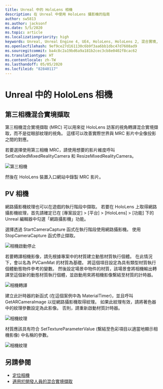 ```yaml
---
title: Unreal 中的 HoloLens 相機
description: 在 Unreal 中使用 HoloLens 攝影機的指南
author: sw5813
ms.author: jacksonf
ms.date: 5/5/2020
ms.topic: article
ms.localizationpriority: high
keywords: Unreal, Unreal Engine 4, UE4, HoloLens, HoloLens 2, 混合實境, 開發, 功能, 文件, 指南, holograms, 相機, 第三相機, MRC
ms.openlocfilehash: 9ef9ce27d161130c6b9f3aa6bb1dbc47d7608ad9
ms.sourcegitcommit: ba4c8c2a19bd6a9a181b2cec3cb8e0402f8cac62
ms.translationtype: HT
ms.contentlocale: zh-TW
ms.lasthandoff: 05/05/2020
ms.locfileid: "82840117"
---
```

# <a name="hololens-camera-in-unreal"></a>Unreal 中的 HoloLens 相機

## <a name="third-camera-mixed-reality-capture"></a>第三相機混合實境擷取

第三相機混合實境擷取 (MRC) 可以用來從 HoloLens 訪客的視角轉譯混合實境擷取，而不是從眼部紋理的視角。  這樣可以改善實際世界與 MRC 影片中全像投影之間的對應。 

若要選擇使用第三相機 MRC，請使用想要的影片維度呼叫 SetEnabledMixedRealityCamera 和 ResizeMixedRealityCamera。 

![第三相機](images/unreal-camera-3rd.PNG)

然後在 HoloLens 裝置入口網站中錄製 MRC 影片。 

## <a name="pv-camera"></a>PV 相機

網路攝影機紋理也可以在遊戲的執行階段中擷取。  若要在 HoloLens 上取得網路攝影機紋理，首先請確定已在 [專案設定] > [平台] > [HoloLens] > [功能] 下的 Unreal 編輯器中勾選「網路攝影機」功能。 

選擇透過 StartCameraCapture 函式在執行階段使用網路攝影機。  使用 StopCameraCapture 函式停止擷取。 

![相機啟動停止](images/unreal-camera-startstop.PNG)

若要轉譯相機影像，請先根據專案中的材質建立動態材質執行個體。  在此情況下，會以名為 PVCamMat 的材質為基礎。  將這個項目設定為具有類型材質執行個體動態物件參考的變數。  然後設定場景中物件的材質，該場景會將相機輸出轉譯至這個新的動態材質執行個體，並啟動用來將相機影像繫結至材質的計時器。 

![相機轉譯](images/unreal-camera-render.PNG)

建立此計時器的新函式 (在這個案例中為 MaterialTimer)，並且呼叫 GetARCameraImage 以從網路攝影機取得紋理。  如果此紋理有效，請將著色器中的紋理參數設定為此影像。  否則，請重新啟動材質計時器。 

![相機紋理](images/unreal-camera-texture.PNG)

材質應該具有符合 SetTextureParameterValue (繫結至色彩項目以適當地顯示相機影像) 中名稱的參數。 

![相機紋理](images/unreal-camera-material.PNG)

## <a name="see-also"></a>另請參閱
* [定位相機](locatable-camera.md)
* [適用於開發人員的混合實境擷取](mixed-reality-capture-for-developers.md)
